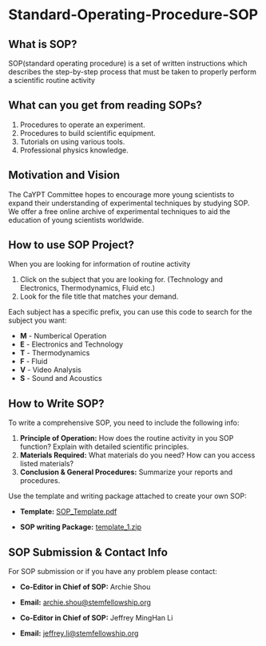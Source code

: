 # Standard-Operating-Procedure-SOP
## What is SOP?
  SOP(standard operating procedure) is a set of written instructions which describes the step-by-step process that must be taken to properly perform a scientific routine activity
  
## What can you get from reading SOPs?
  1. Procedures to operate an experiment.
  2. Procedures to build scientific equipment.
  3. Tutorials on using various tools.
  4. Professional physics knowledge.

## Motivation and Vision
  The CaYPT Committee hopes to encourage more young scientists to expand their understanding of experimental techniques by studying SOP. We offer a free online archive of experimental techniques to aid the education of young scientists worldwide.

## How to use SOP Project?
  When you are looking for information of routine activity
  1. Click on the subject that you are looking for. (Technology and Electronics, Thermodynamics, Fluid etc.)
  2. Look for the file title that matches your demand.
 
  Each subject has a specific prefix, you can use this code to search for the subject you want:
  * **M** - Numberical Operation
  * **E** - Electronics and Technology
  * **T** - Thermodynamics
  * **F** - Fluid
  * **V** - Video Analysis
  * **S** - Sound and Acoustics
 
  
## How to Write SOP?
  To write a comprehensive SOP, you need to include the following info:
1. **Principle of Operation:** How does the routine activity in you SOP function? Explain with detailed scientific principles.
2. **Materials Required:** What materials do you need? How can you access listed materials?
3. **Conclusion & General Procedures:** Summarize your reports and procedures.

Use the template and writing package attached to create your own SOP:

 * **Template:** [SOP_Template.pdf](https://github.com/CAYPTSOP/Standard-Operating-Procedure-SOP-/files/9610228/SOP_Template.pdf)

 * **SOP writing Package:** [template_1.zip](https://github.com/CAYPTSOP/Standard-Operating-Procedure-SOP-/files/9610240/template_1.zip)
 
 ## SOP Submission & Contact Info
For SOP submission or if you have any problem please contact:

* **Co-Editor in Chief of SOP:** Archie Shou

* **Email:** archie.shou@stemfellowship.org

* **Co-Editor in Chief of SOP:** Jeffrey MingHan Li

* **Email:** jeffrey.li@stemfellowship.org


 
